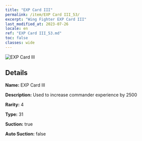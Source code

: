 ```yaml
---
title: "EXP Card III"
permalink: /item/EXP Card III_53/
excerpt: "Wing Fighter EXP Card III"
last_modified_at: 2023-07-26
locale: en
ref: "EXP Card III_53.md"
toc: false
classes: wide
---
```



 ![EXP Card III](/images/item/EXP_Card_III_p.png)



## Details

 **Name:** EXP Card III 

 **Description:** Used to increase commander experience by 2500

 **Rarity:** 4 

 **Type:** 31 

 **Suction:** true 

 **Auto Suction:** false 


